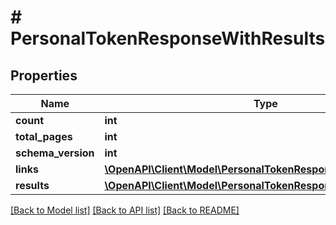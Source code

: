 # # PersonalTokenResponseWithResults

## Properties

Name | Type | Description | Notes
------------ | ------------- | ------------- | -------------
**count** | **int** |  | [optional]
**total_pages** | **int** |  | [optional]
**schema_version** | **int** |  | [optional]
**links** | [**\OpenAPI\Client\Model\PersonalTokenResponseWithResultsLinks**](PersonalTokenResponseWithResultsLinks.md) |  | [optional]
**results** | [**\OpenAPI\Client\Model\PersonalTokenResponseGet[]**](PersonalTokenResponseGet.md) |  | [optional]

[[Back to Model list]](../../README.md#models) [[Back to API list]](../../README.md#endpoints) [[Back to README]](../../README.md)
